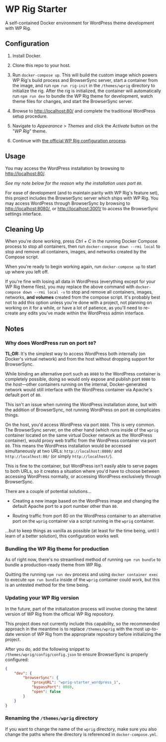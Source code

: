 # WP Rig Starter

A self-contained Docker environment for WordPress theme development with WP Rig.

## Configuration

1. Install Docker.

2. Clone this repo to your host.

3. Run `docker-compose up`. This will build the custom image which powers WP Rig's build process and BrowserSync server, start a container from the image, and run `npm run rig-init` in the `/themes/wprig` directory to initialize the rig. After the rig is initialized, the container will automatically run `npm run dev` to bundle the WP Rig theme for development, watch theme files for changes, and start the BrowserSync server.

4. Browse to [http://localhost:80/](http://localhost:80/) and complete the traditional WordPress setup procedure.

5. Navigate to _Appearance_ > _Themes_ and click the _Activate_ button on the "_WP Rig_" theme.

6. Continue with [the official WP Rig configuration process](https://github.com/wprig/wprig).

## Usage

You may access the WordPress installation by browsing to [http://localhost:80/](http://localhost:80/).

_See my note below for the reason why the installation uses port `80`._

For ease of development (and to maintain parity with WP Rig's feature set), this project includes the BrowserSync server which ships with WP Rig. You may access WordPress through BrowserSync by browsing to [http://localhost:8080/](http://localhost:8080/), or [http://localhost:3001/](http://localhost:3001/) to access the BrowserSync settings interface.

## Cleaning Up

When you're done working, press _Ctrl + C_ in the running Docker Compose process to stop all containers, then run `docker-compose down --rmi local` to stop and remove all containers, images, and networks created by the Compose script.

When you're ready to begin working again, run `docker-compose up` to start up where you left off.

If you're fine with losing all data in WordPress (everything except for your WP Rig theme files), you may replace the above command with `docker-compose down --rmi local -v` to stop and remove all containers, images, networks, **and volumes** created from the compose script. It's probably best not to add this option unless you're done with a project, not planning on working on it for a while, or have a lot of patience, as you'll need to re-create any edits you've made within the WordPress admin interface.

## Notes

### Why does WordPress run on port `80`?

**TL;DR:** It's the simplest way to access WordPress both internally (on Docker's virtual network) and from the host without dropping support for BrowserSync.

While binding an alternative port such as `8080` to the WordPress container is completely possible, doing so would only expose and publish port `8080` to the _host_—other containers running on the internal, Docker-generated network would still interface with the WordPress container via Apache's default port of `80`.

This isn't an issue when running the WordPress installation alone, but with the addition of BrowserSync, not running WordPress on port `80` complicates things.

On the host, you'd access WordPress via port `8080`. This is very common. The BrowserSync server, on the other hand (which runs inside of the `wprig` container located on the same virtual Docker network as the WordPress container), would proxy web traffic from the WordPress container via port `80`. This means the WordPress installation would be accessed simultaneously at two URLs: `http://localhost:8080/` and `http://localhost:80/` (or simply `http://localhost/`).

This is fine to the container, but WordPress isn't easily able to serve pages to both URLs, so it creates a situation where you'd have to choose between accessing WordPress normally, or accessing WordPress exclusively through BrowserSync.

There are a couple of potential solutions...

-   Creating a new image based on the WordPress image and changing the default Apache port to a port number other than `80`.

-   Routing traffic from port 80 on the WordPress container to an alternative port on the `wprig` container via a script running in the `wprig` container.

...but to keep things as vanilla as possible (at least for the time being, until I learn of a better solution), this configuration works well.

### Bundling the WP Rig theme for production

As of right now, there's no streamlined method of running `npm run bundle` to bundle a production-ready theme from WP Rig.

Quitting the running `npm run dev` process and using `docker container exec` to execute `npm run bundle` inside of the `wprig` container could work, but this is an untested method for the time being.

### Updating your WP Rig version

In the future, part of the initialization process will involve cloning the latest version of WP Rig from the official WP Rig repository.

This project does not currently include this capability, so the recommended approach in the meantime is to replace `/themes/wprig` with the most up-to-date version of WP Rig from the appropriate repository before initializing the project.

After you do, add the following snippet to `/themes/wprig/config/config.json` to ensure BrowserSync is properly configured:

```json
{
	"dev": {
		"browserSync": {
			"proxyURL": "wprig-starter_wordpress_1",
			"bypassPort": 8080,
			"open": false
		}
	}
}
```

### Renaming the `/themes/wprig` directory

If you want to change the name of the `wprig` directory, make sure you also change the paths where the directory is referenced in `docker-compose.yml`.
